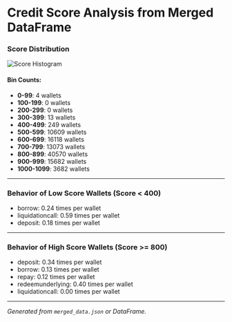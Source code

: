 # Credit Score Analysis from Merged DataFrame

### Score Distribution

![Score Histogram](../score_dist_from_df.png)

#### Bin Counts:
- **0-99**: 4 wallets
- **100-199**: 0 wallets
- **200-299**: 0 wallets
- **300-399**: 13 wallets
- **400-499**: 249 wallets
- **500-599**: 10609 wallets
- **600-699**: 16118 wallets
- **700-799**: 13073 wallets
- **800-899**: 40570 wallets
- **900-999**: 15682 wallets
- **1000-1099**: 3682 wallets

---

### Behavior of Low Score Wallets (Score < 400)
- borrow: 0.24 times per wallet
- liquidationcall: 0.59 times per wallet
- deposit: 0.18 times per wallet

---

### Behavior of High Score Wallets (Score >= 800)
- deposit: 0.34 times per wallet
- borrow: 0.13 times per wallet
- repay: 0.12 times per wallet
- redeemunderlying: 0.40 times per wallet
- liquidationcall: 0.00 times per wallet

---

_Generated from `merged_data.json` or DataFrame._
